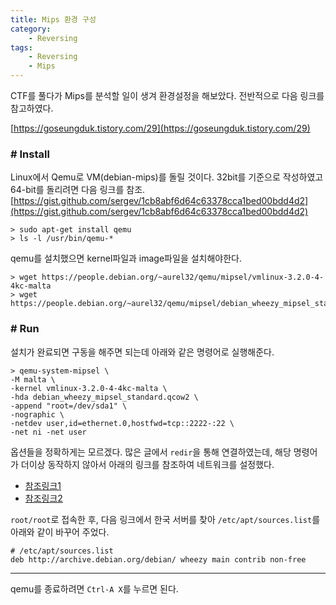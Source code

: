 ```yaml
---
title: Mips 환경 구성
category:
    - Reversing
tags:
    - Reversing
    - Mips
---
```


CTF를 풀다가 Mips를 분석할 일이 생겨 환경설정을 해보았다. 전반적으로 다음 링크를 참고하였다.

[https://goseungduk.tistory.com/29](https://goseungduk.tistory.com/29)

### # Install

Linux에서 Qemu로 VM(debian-mips)를 돌릴 것이다. 32bit를 기준으로 작성하였고 64-bit를 돌리려면 다음 링크를 참조. [https://gist.github.com/sergev/1cb8abf6d64c63378cca1bed00bdd4d2](https://gist.github.com/sergev/1cb8abf6d64c63378cca1bed00bdd4d2)

```
> sudo apt-get install qemu
> ls -l /usr/bin/qemu-*
```

qemu를 설치했으면 kernel파일과 image파일을 설치해야한다.
```
> wget https://people.debian.org/~aurel32/qemu/mipsel/vmlinux-3.2.0-4-4kc-malta
> wget https://people.debian.org/~aurel32/qemu/mipsel/debian_wheezy_mipsel_standard.qcow2
```

### # Run

설치가 완료되면 구동을 해주면 되는데 아래와 같은 명령어로 실행해준다.
```
> qemu-system-mipsel \
-M malta \
-kernel vmlinux-3.2.0-4-4kc-malta \
-hda debian_wheezy_mipsel_standard.qcow2 \
-append "root=/dev/sda1" \
-nographic \
-netdev user,id=ethernet.0,hostfwd=tcp::2222-:22 \
-net ni -net user
```
옵션들을 정확하게는 모르겠다. 많은 글에서 `redir`을 통해 연결하였는데, 해당 명령어가 더이상 동작하지 않아서 아래의 링크를 참조하여 네트워크를 설정했다.
- [참조링크1](https://stackoverflow.com/questions/46041082/how-to-replace-qemu-system-redir-command-argument)
- [참조링크2](https://www.joinc.co.kr/w/Site/cloud/Qemu/Network)

`root/root`로 접속한 후, 다음 링크에서 한국 서버를 찾아 `/etc/apt/sources.list`를 아래와 같이 바꾸어 주었다.
```
# /etc/apt/sources.list
deb http://archive.debian.org/debian/ wheezy main contrib non-free
```

---

qemu를 종료하려면 `Ctrl-A X`를 누르면 된다.
